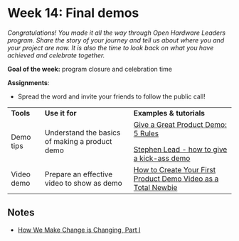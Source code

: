 
# Week 14: Final demos

_Congratulations! You made it all the way through Open Hardware Leaders program. Share the story of your journey and tell us about where you and your project are now. It is also the time to look back on what you have achieved and celebrate together._

**Goal of the week:** program closure and celebration time

**Assignments**:

*   Spread the word and invite your friends to follow the public call!


<table>
  <tr>
   <td>
<strong>Tools</strong>
   </td>
   <td><strong>Use it for</strong>
   </td>
   <td><strong>Examples & tutorials</strong>
   </td>
  </tr>
  <tr>
   <td>Demo tips
   </td>
   <td>Understand the basics of making a product demo
   </td>
   <td><a href="https://www.inc.com/geoffrey-james/give-a-great-product-demo-5-rules.html">Give a Great Product Demo: 5 Rules</a>
<p></p>
<a href="https://www.youtube.com/watch?v=Cxl_3ANnE0A">Stephen Lead - how to give a kick-ass demo</a>
   </td>
  </tr>
  <tr>
   <td>Video demo
   </td>
   <td>Prepare an effective video to show as demo
   </td>
   <td><a href="https://www.process.st/product-demo-video/">How to Create Your First Product Demo Video as a Total Newbie</a>
   </td>
  </tr>
</table>



<!-- Footnotes themselves at the bottom. -->
## Notes
- [How We Make Change is Changing, Part I](https://medium.com/organizer-sandbox/how-we-make-change-is-changing-part-i-5326186575e6#.q10o4lync)
